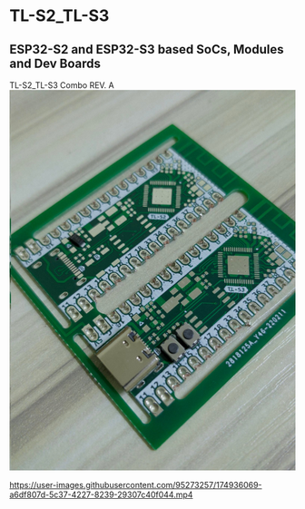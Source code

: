 # TL-S2_TL-S3
## ESP32-S2 and ESP32-S3 based SoCs, Modules and Dev Boards
 
 
 TL-S2_TL-S3 Combo REV. A
 ![PCB](https://github.com/00TLalu/TL-S2_TL-S3/blob/main/Images/PCB.jpg)
 
https://user-images.githubusercontent.com/95273257/174936069-a6df807d-5c37-4227-8239-29307c40f044.mp4
